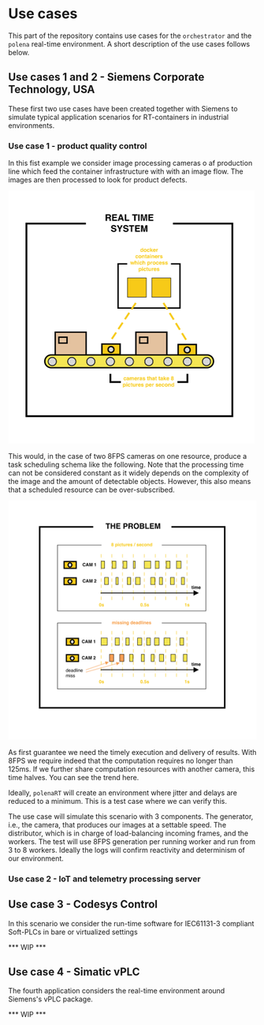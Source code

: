 # Use cases 

This part of the repository contains use cases for the `orchestrator` and the `polena` real-time environment. A short description of the use cases follows below.

## Use cases 1 and 2 - Siemens Corporate Technology, USA

These first two use cases have been created together with Siemens to simulate typical application scenarios for RT-containers in industrial environments.

### Use case 1 - product quality control

In this fist example we consider image processing cameras o af production line which feed the container infrastructure with with an image flow. The images are then processed to look for product defects.

<img src="resources/uc1-belt.png" width="500">

This would, in the case of two 8FPS cameras on one resource, produce a task scheduling schema like the following. Note that the processing time can not be considered constant as it widely depends on the complexity of the image and the amount of detectable objects. However, this also means that a scheduled resource can be over-subscribed.

<img src="resources/uc1-schedule.png" width="700">

As first guarantee we need the timely execution and delivery of results. With 8FPS we require indeed that the computation requires no longer than 125ms. If we further share computation resources with another camera, this time halves. You can see the trend here.

Ideally, `polenaRT` will create an environment where jitter and delays are reduced to a minimum. This is a test case where we can verify this.

The use case will simulate this scenario with 3 components. The generator, i.e., the camera, that produces our images at a settable speed. The distributor, which is in charge of load-balancing incoming frames, and the workers. The test will use 8FPS generation per running worker and run from 3 to 8 workers. Ideally the logs will confirm reactivity and determinism of our environment.

### Use case 2 - IoT and telemetry processing server
 


## Use case 3 - Codesys Control

In this scenario we consider the run-time software for IEC61131-3 compliant Soft-PLCs in bare or virtualized settings

*** WIP ***

## Use case 4 - Simatic vPLC

The fourth application considers the real-time environment around Siemens's vPLC package.

*** WIP ***


